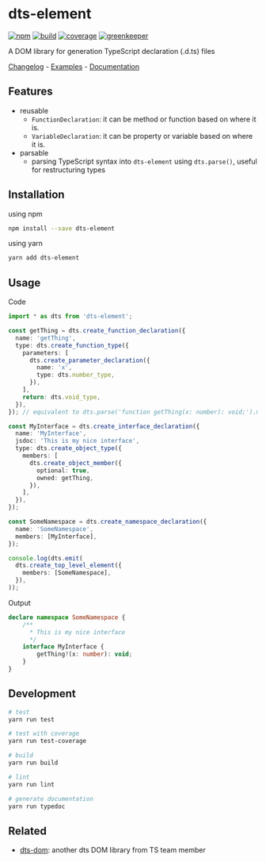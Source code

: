 # dts-element

[![npm](https://img.shields.io/npm/v/dts-element.svg)](https://www.npmjs.com/package/dts-element)
[![build](https://img.shields.io/travis/ikatyang/dts-element/master.svg)](https://travis-ci.org/ikatyang/dts-element/builds)
[![coverage](https://img.shields.io/codecov/c/github/ikatyang/dts-element.svg)](https://codecov.io/gh/ikatyang/dts-element)
[![greenkeeper](https://badges.greenkeeper.io/ikatyang/dts-element.svg)](https://greenkeeper.io/)

A DOM library for generation TypeScript declaration (.d.ts) files

[Changelog](https://github.com/ikatyang/dts-element/blob/master/CHANGELOG.md) - [Examples](https://github.com/ikatyang/dts-element/tree/master/tests/) - [Documentation](https://ikatyang.github.io/dts-element/)

## Features
- reusable
  - `FunctionDeclaration`: it can be method or function based on where it is.
  - `VariableDeclaration`: it can be property or variable based on where it is.
- parsable
  - parsing TypeScript syntax into `dts-element` using `dts.parse()`, useful for restructuring types

## Installation

using npm

```sh
npm install --save dts-element
```

using yarn

```sh
yarn add dts-element
```

## Usage

Code

```ts
import * as dts from 'dts-element';

const getThing = dts.create_function_declaration({
  name: 'getThing',
  type: dts.create_function_type({
    parameters: [
      dts.create_parameter_declaration({
        name: 'x',
        type: dts.number_type,
      }),
    ],
    return: dts.void_type,
  }),
}); // equivalent to dts.parse('function getThing(x: number): void;').members[0];

const MyInterface = dts.create_interface_declaration({
  name: 'MyInterface',
  jsdoc: 'This is my nice interface',
  type: dts.create_object_type({
    members: [
      dts.create_object_member({
        optional: true,
        owned: getThing,
      }),
    ],
  }),
});

const SomeNamespace = dts.create_namespace_declaration({
  name: 'SomeNamespace',
  members: [MyInterface],
});

console.log(dts.emit(
  dts.create_top_level_element({
    members: [SomeNamespace],
  }),
));
```

Output

```ts
declare namespace SomeNamespace {
    /**
      * This is my nice interface
      */
    interface MyInterface {
        getThing?(x: number): void;
    }
}
```

## Development

```sh
# test
yarn run test

# test with coverage
yarn run test-coverage

# build
yarn run build

# lint
yarn run lint

# generate documentation
yarn run typedoc
```

## Related

- [dts-dom](https://github.com/RyanCavanaugh/dts-dom): another dts DOM library from TS team member
